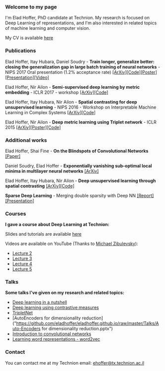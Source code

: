 ### Welcome to my page
I'm Elad Hoffer, PhD candidate at Technion.
My research is focused on Deep Learning of representations, and I'm also interested in related topics of machine learning and computer vision.

My CV is available [here](https://github.com/eladhoffer/eladhoffer.github.io/blob/master/Elad_Hoffer_CV2017.pdf?raw=true)

### Publications
Elad Hoffer, Itay Hubara, Daniel Soudry - **Train longer, generalize better: closing the generalization gap in large batch training of neural networks** - NIPS 2017 Oral presentation (1.2% acceptance rate) [\[ArXiv\]](https://arxiv.org/abs/1705.08741)[\[Code\]](https://github.com/eladhoffer/bigBatch)[\[Poster\]](https://github.com/eladhoffer/eladhoffer.github.io/blob/master/train_longer_poster_nips2017.pdf?raw=true)[\[Presentation\]](https://github.com/eladhoffer/eladhoffer.github.io/blob/master/train_longer_presentation_nips2017.pdf?raw=true)[\[Video\]](https://youtu.be/WWWQXTb_69c?t=15m1s)

Elad Hoffer, Nir Ailon - **Semi-supervised deep learning by metric embedding** - ICLR 2017 - workshop [\[ArXiv\]](https://arxiv.org/abs/1611.01449)[\[Code\]](https://github.com/eladhoffer/SemiSupContrast)

Elad Hoffer, Itay Hubara, Nir Ailon - **Spatial contrasting for deep unsupervised learning** - NIPS 2016 - Workshop on Interpretable Machine Learning in Complex Systems [\[ArXiv\]](https://arxiv.org/abs/1610.00243)[\[Code\]](https://github.com/eladhoffer/SpatialContrasting)

Elad Hoffer, Nir Ailon - **Deep metric learning using Triplet network** - ICLR 2015 [\[ArXiv\]](http://arxiv.org/abs/1412.6622)[\[Poster\]](https://github.com/eladhoffer/eladhoffer.github.io/blob/master/triplet_poster.pdf?raw=true)[\[Code\]](https://github.com/eladhoffer/TripletNet)

### Additional works
Elad Hoffer, Shai Fine - **On the Blindspots of Convolutional Networks** [\[Paper\]](https://github.com/eladhoffer/eladhoffer.github.io/raw/master/Projects/cnnBlindspots.pdf)

Daniel Soudry, Elad Hoffer - **Exponentially vanishing sub-optimal local minima in multilayer neural networks** [\[ArXiv\]](https://arxiv.org/abs/1702.05777)

Elad Hoffer, Itay Hubara, Nir Ailon - **Deep unsupervised learning through spatial contrasting** [\[ArXiv\]](https://arxiv.org/abs/1610.00243)[\[Code\]](https://github.com/eladhoffer/SpatialContrasting)

**Sparse Deep Learning** - Merging double sparsity with Deep NN
[\[Report\]](https://github.com/eladhoffer/eladhoffer.github.io/raw/master/Projects/SparseDL-Project.pdf)
[\[Presentation\]](https://github.com/eladhoffer/eladhoffer.github.io/raw/master/Projects/SparseDL-Presentation.pdf)


### Courses
**I gave a course about Deep Learning at Technion:**

Slides and tutorials are available [here](https://github.com/eladhoffer/DeepLearningCourse.git)

Videos are available on YouTube (Thanks to [Michael Zibulevsky](https://sites.google.com/site/michaelzibulevsky/)):

* [Lecture 2](https://www.youtube.com/watch?v=_iwnLPQPj30)
* [Lecture 3](https://www.youtube.com/watch?v=8YNMBYgXFaY)
* [Lecture 4](https://www.youtube.com/watch?v=DA74IKkfPjQ)
* [Lecture 5](https://www.youtube.com/watch?v=M0nEbtsuWvw)


### Talks
**Some talks I've given on my research and related topics:**

* [Deep learning in a nutshell](https://github.com/eladhoffer/eladhoffer.github.io/raw/master/Talks/nyc_talk.pdf)
* [Deep learning using contrastive measures](https://github.com/eladhoffer/eladhoffer.github.io/raw/master/Talks/eilat_talk.pdf)
* [TripletNet](https://github.com/eladhoffer/eladhoffer.github.io/raw/master/Talks/TripletNetPresentation.pdf)
* [AutoEncoders for dimensionality reduction]("https://github.com/eladhoffer/eladhoffer.github.io/raw/master/Talks/Auto-Encoders for dimensionality reduction.pptx")
* [Introduction to convolutional networks](https://github.com/eladhoffer/eladhoffer.github.io/raw/master/Talks/dlnlp.pdf)
* [Learning word representations - word2vec](https://github.com/eladhoffer/eladhoffer.github.io/raw/master/Talks/word2vec_presentation.pdf)

### Contact
You can contact me at my Technion email: ehoffer@tx.technion.ac.il
